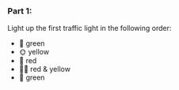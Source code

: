 ### Part 1:

Light up the first traffic light in the following order:

+ :green_apple: green
+ :sun_with_face: yellow
+ :red_circle: red
+ :red_circle::sun_with_face: red & yellow
+ :green_apple: green